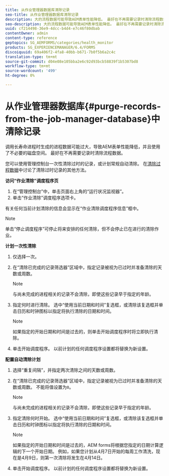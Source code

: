 ```yaml
---
title: 从作业管理器数据库清除记录
seo-title: 从作业管理器数据库清除记录
description: 大的流程数据可能导致AEM表单性能降低。 最好在不再需要记录时清除流程数据。
seo-description: 大的流程数据可能导致AEM表单性能降低。 最好在不再需要记录时清除流程数据。
uuid: cf214498-36e9-4dcc-b4d4-e7c46f80dbab
contentOwner: admin
content-type: reference
geptopics: SG_AEMFORMS/categories/health_monitor
products: SG_EXPERIENCEMANAGER/6.4/FORMS
discoiquuid: 69a406f2-4fa8-40bb-b671-7b0f5b6a2c4c
translation-type: tm+mt
source-git-commit: d04e08e105bba2e6c92d93bcb58839f1b5307bd8
workflow-type: tm+mt
source-wordcount: '499'
ht-degree: 0%

---
```



# 从作业管理器数据库{#purge-records-from-the-job-manager-database}中清除记录

调用长寿命进程时生成的进程数据可能过大，导致AEM表单性能降低，并且使用了不必要的磁盘空间。 最好在不再需要记录时清除流程数据。

您可以使用管理控制台一次性清除过时的记录，或计划常规自动清除。 在[清除过程数据](/help/forms/using/admin-help/purging-process-data.md#purging-process-data)中讨论了清除过时记录的其他方法。

**访问“作业清除”调度程序页**

1. 在“管理控制台”中，单击页面右上角的“运行状况监视器”。
1. 单击“作业清除”调度程序选项卡。

有关任何当前计划清除的信息会显示在“作业清除调度程序信息”框中。

>[!NOTE]
>
>单击“停止调度程序”可停止将来安排的任何清除，但不会停止已在进行的清除作业。

**计划一次性清除**

1. 仅选择一次。
1. 在“清除已完成的记录筛选器”区域中，指定记录被视为已过时并准备清除的天数或周数。

   >[!NOTE]
   >
   >与尚未完成的进程相关的记录不会清除，即使这些记录早于指定的年龄。

1. 指定何时进行清除。 选中“使用当前日期和时间”复选框，或清除该复选框并单击日历和时钟图标以指定将执行清除的日期和时间。

   >[!NOTE]
   >
   >如果指定的开始日期和时间是过去的，则单击开始调度程序时将立即执行清除。

1. 单击开始调度程序。 以前计划的任何调度程序设置都将替换为新设置。

**配置自动清除计划**

1. 选择“重复间隔”，并指定两次清除之间的天数或周数。
1. 在“清除已完成的记录筛选器”区域中，指定记录被视为已过时并准备清除的天数或周数。 不能将值设置为`0`。

   >[!NOTE]
   >
   >与尚未完成的进程相关的记录不会清除，即使这些记录早于指定的年龄。

1. 指定清除何时开始。 选中“使用当前日期和时间”复选框，或清除该复选框并单击日历和时钟图标以指定将执行清除的日期和时间。

   >[!NOTE]
   >
   >如果指定的开始日期和时间是过去的，AEM forms将根据您指定的日期计算逻辑的下一个开始日期。 例如，如果您计划从4月7日开始的每周工作清洗，现在是4月9日，则第一次清除将发生在4月14日。

1. 单击开始调度程序。 以前计划的任何调度程序设置都将替换为新设置。

